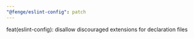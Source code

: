 ```yaml
---
"@fenge/eslint-config": patch
---
```


feat(eslint-config): disallow discouraged extensions for declaration files
